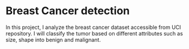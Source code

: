 # Breast Cancer detection
In this project, I analyze the breast cancer dataset accessible from UCI repository. I will classify the tumor based on different attributes such as size, shape into benign and malignant.
